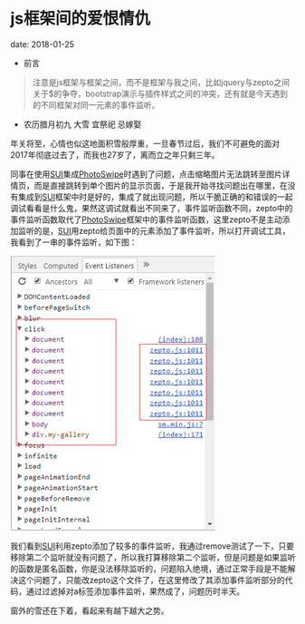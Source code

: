 # js框架间的爱恨情仇

date: 2018-01-25

* 前言

> 注意是js框架与框架之间，而不是框架与我之间，比如jquery与zepto之间关于$的争夺，bootstrap演示与插件样式之间的冲突，还有就是今天遇到的不同框架对同一元素的事件监听。

* 农历腊月初九 大雪 宜祭祀 忌嫁娶

年关将至，心情也似这地面积雪般厚重，一旦春节过后，我们不可避免的面对2017年彻底过去了，而我也27岁了，离而立之年只剩三年。

同事在使用[SUI](http://m.sui.taobao.org/)集成[PhotoSwipe](https://github.com/dimsemenov/PhotoSwipe)时遇到了问题，点击缩略图片无法跳转至图片详情页，而是直接跳转到单个图片的显示页面，于是我开始寻找问题出在哪里，在没有集成到[SUI](http://m.sui.taobao.org/)框架中时是好的，集成了就出现问题，所以干脆正确的和错误的一起调试看看是什么鬼，果然这调试就看出不同来了，事件监听函数不同，zepto中的事件监听函数取代了[PhotoSwipe](https://github.com/dimsemenov/PhotoSwipe)框架中的事件监听函数，这里zepto不是主动添加监听的是，[SUI](http://m.sui.taobao.org/)用zepto给页面中的元素添加了事件监听，所以打开调试工具，我看到了一串的事件监听，如下图：

![](../.gitbook/assets/daily.png)

我们看到[SUI](http://m.sui.taobao.org/)利用zepto添加了较多的事件监听，我通过remove测试了一下，只要移除第二个监听就没有问题了，所以我打算移除第二个监听，但是问题是如果监听的函数是匿名函数，你是没法移除监听的，问题陷入绝境，通过正常手段是不能解决这个问题了，只能改zepto这个文件了，在这里修改了其添加事件监听部分的代码，通过过滤掉对a标签添加事件监听，果然成了，问题历时半天。

窗外的雪还在下着，看起来有越下越大之势。


